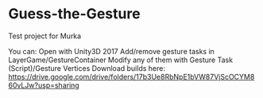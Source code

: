 # Guess-the-Gesture

  Test project for Murka

  You can:
Open with Unity3D 2017
Add/remove gesture tasks in LayerGame/GestureContainer
Modify any of them with Gesture Task (Script)/Gesture Vertices
Download builds here: https://drive.google.com/drive/folders/17b3Ue8RbNpE1bVW87VjScOCYM860vLJw?usp=sharing
